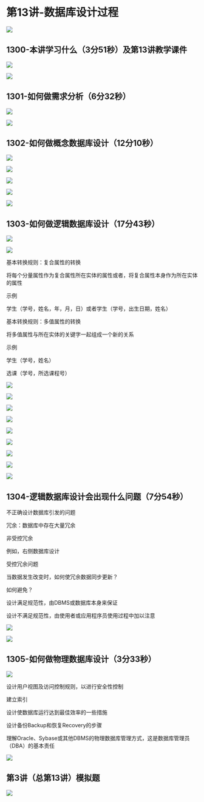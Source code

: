 # 第13讲-数据库设计过程  


![](https://cdn.jsdelivr.net/gh/Rosefinch-Midsummer/MyImagesHost02/img/20240401190623.png)

## 1300-本讲学习什么（3分51秒）及第13讲教学课件  


![](https://cdn.jsdelivr.net/gh/Rosefinch-Midsummer/MyImagesHost02/img/20240401184549.png)



![](https://cdn.jsdelivr.net/gh/Rosefinch-Midsummer/MyImagesHost02/img/20240401184636.png)

## 1301-如何做需求分析（6分32秒）  

![](https://cdn.jsdelivr.net/gh/Rosefinch-Midsummer/MyImagesHost02/img/20240401184858.png)

![](https://cdn.jsdelivr.net/gh/Rosefinch-Midsummer/MyImagesHost02/img/20240401184752.png)
## 1302-如何做概念数据库设计（12分10秒）  

![](https://cdn.jsdelivr.net/gh/Rosefinch-Midsummer/MyImagesHost02/img/20240401184938.png)

![](https://cdn.jsdelivr.net/gh/Rosefinch-Midsummer/MyImagesHost02/img/20240401185235.png)

![](https://cdn.jsdelivr.net/gh/Rosefinch-Midsummer/MyImagesHost02/img/20240401185315.png)

![](https://cdn.jsdelivr.net/gh/Rosefinch-Midsummer/MyImagesHost02/img/20240401185338.png)

![](https://cdn.jsdelivr.net/gh/Rosefinch-Midsummer/MyImagesHost02/img/20240401185405.png)
## 1303-如何做逻辑数据库设计（17分43秒）  

![](https://cdn.jsdelivr.net/gh/Rosefinch-Midsummer/MyImagesHost02/img/20240401185429.png)

![](https://cdn.jsdelivr.net/gh/Rosefinch-Midsummer/MyImagesHost02/img/20240401185504.png)

基本转换规则：复合属性的转换

将每个分量属性作为复合属性所在实体的属性或者，将复合属性本身作为所在实体的属性

示例

学生（学号，姓名，年，月，日）或者学生（学号，出生日期，姓名）

基本转换规则：多值属性的转换

将多值属性与所在实体的关键字一起组成一个新的关系

示例

学生（学号，姓名）

选课（学号，所选课程号）

![](https://cdn.jsdelivr.net/gh/Rosefinch-Midsummer/MyImagesHost02/img/20240401185756.png)

![](https://cdn.jsdelivr.net/gh/Rosefinch-Midsummer/MyImagesHost02/img/20240401185820.png)

![](https://cdn.jsdelivr.net/gh/Rosefinch-Midsummer/MyImagesHost02/img/20240401185839.png)

![](https://cdn.jsdelivr.net/gh/Rosefinch-Midsummer/MyImagesHost02/img/20240401185903.png)

![](https://cdn.jsdelivr.net/gh/Rosefinch-Midsummer/MyImagesHost02/img/20240401185929.png)

![](https://cdn.jsdelivr.net/gh/Rosefinch-Midsummer/MyImagesHost02/img/20240401185949.png)

![](https://cdn.jsdelivr.net/gh/Rosefinch-Midsummer/MyImagesHost02/img/20240401190041.png)


![](https://cdn.jsdelivr.net/gh/Rosefinch-Midsummer/MyImagesHost02/img/20240401190023.png)

![](https://cdn.jsdelivr.net/gh/Rosefinch-Midsummer/MyImagesHost02/img/20240401190116.png)


## 1304-逻辑数据库设计会出现什么问题（7分54秒）  

不正确设计数据库引发的问题

冗余：数据库中存在大量冗余

非受控冗余

例如，右侧数据库设计

受控冗余问题

当数据发生改变时，如何使冗余数据同步更新？

如何避免？

设计满足规范性，由DBMS或数据库本身来保证

设计不满足规范性，由使用者或应用程序员使用过程中加以注意

![](https://cdn.jsdelivr.net/gh/Rosefinch-Midsummer/MyImagesHost02/img/20240401190357.png)

![](https://cdn.jsdelivr.net/gh/Rosefinch-Midsummer/MyImagesHost02/img/20240401190419.png)
## 1305-如何做物理数据库设计（3分33秒）  

![](https://cdn.jsdelivr.net/gh/Rosefinch-Midsummer/MyImagesHost02/img/20240401190438.png)

设计用户视图及访问控制规则，以进行安全性控制

建立索引

设计使数据库运行达到最佳效率的一些措施

设计备份Backup和恢复Recovery的步骤

理解Oracle、Sybase或其他DBMS的物理数据库管理方式，这是数据库管理员（DBA）的基本责任

![](https://cdn.jsdelivr.net/gh/Rosefinch-Midsummer/MyImagesHost02/img/20240401190605.png)

## 第3讲（总第13讲）模拟题  

![](https://cdn.jsdelivr.net/gh/Rosefinch-Midsummer/MyImagesHost02/img/20240331152552.png)